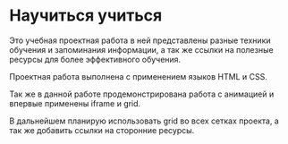 # Научиться учиться
Это учебная проектная работа в ней представлены разные техники обучения и запоминания информации, а так же ссылки на полезные ресурсы для более эффективного обучения.

Проектная работа выполнена с применением языков HTML и CSS.

Так же в данной работе продемонстрирована работа с анимацией и впервые применены iframe и grid.

В дальнейшем планирую использовать grid во всех сетках проекта, а так же добавить ссылки на сторонние ресурсы.
